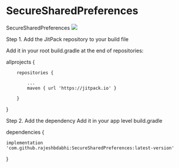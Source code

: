 # SecureSharedPreferences
SecureSharedPreferences
[![](https://jitpack.io/v/rajeshbdabhi/SecureSharedPreferences.svg)](https://jitpack.io/#rajeshbdabhi/SecureSharedPreferences)

Step 1. Add the JitPack repository to your build file

Add it in your root build.gradle at the end of repositories:


allprojects {

		repositories {
    
			...
			maven { url 'https://jitpack.io' }
      
		}
    
}

Step 2. Add the dependency
Add it in your app level build.gradle

dependencies {

    implementation 'com.github.rajeshbdabhi:SecureSharedPreferences:latest-version'
    
}

